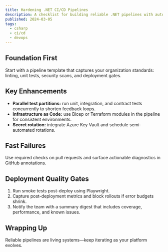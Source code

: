 ```yaml
---
title: Hardening .NET CI/CD Pipelines
description: A checklist for building reliable .NET pipelines with automated quality gates, secret hygiene, and fast feedback loops.
published: 2024-03-05
tags:
  - csharp
  - ci/cd
  - devops
---
```


## Foundation First

Start with a pipeline template that captures your organization standards: linting, unit tests, security scans, and deployment gates.

## Key Enhancements

- **Parallel test partitions:** run unit, integration, and contract tests concurrently to shorten feedback loops.
- **Infrastructure as Code:** use Bicep or Terraform modules in the pipeline for consistent environments.
- **Secret rotation:** integrate Azure Key Vault and schedule semi-automated rotations.

## Fast Failures

Use required checks on pull requests and surface actionable diagnostics in GitHub annotations.

## Deployment Quality Gates

1. Run smoke tests post-deploy using Playwright.
2. Capture post-deployment metrics and block rollouts if error budgets shrink.
3. Notify the team with a summary digest that includes coverage, performance, and known issues.

## Wrapping Up

Reliable pipelines are living systems—keep iterating as your platform evolves.
